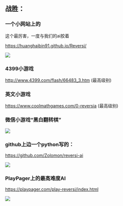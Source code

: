 ## 战胜：
### 一个小网站上的
这个最厉害，一度与我们的ai胶着

https://huanghaibin91.github.io/Reversi/

[![](https://pic.downk.cc/item/5e18841f7f9a96fec162a078.jpg)](https://pic.downk.cc/item/5e18841f7f9a96fec162a078.jpg)

### 4399小游戏
http://www.4399.com/flash/66483_3.htm (最高级别)

### 英文小游戏
https://www.coolmathgames.com/0-reversia (最高级别)

### 微信小游戏“黑白翻转棋”

[![](https://pic.downk.cc/item/5e187e037f9a96fec161a0b8)](https://pic.downk.cc/item/5e187e037f9a96fec161a0b8.jpg)

### github上边一个python写的：

https://github.com/Zolomon/reversi-ai

[![](https://pic.downk.cc/item/5e187cfc7f9a96fec161754b)](https://pic.downk.cc/item/5e187cfc7f9a96fec161754b.jpg)

### PlayPager上的最高难度AI

https://playpager.com/play-reversi/index.html

![](https://i.loli.net/2020/01/10/l43ynkoHFeqGCWS.png)
